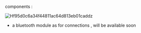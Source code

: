 components :

![Hf95d0c6a34f44811ac64d813eb01caddz](https://user-images.githubusercontent.com/111197951/191340971-3b71789c-c601-4311-ba2b-d68eb7aa3db4.jpg)
+ a bluetooth module 
as for connections , will be available soon
